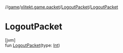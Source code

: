 //[game](../../../index.md)/[xlitekt.game.packet](../index.md)/[LogoutPacket](index.md)/[LogoutPacket](-logout-packet.md)

# LogoutPacket

[jvm]\
fun [LogoutPacket](-logout-packet.md)(type: [Int](https://kotlinlang.org/api/latest/jvm/stdlib/kotlin/-int/index.html))
